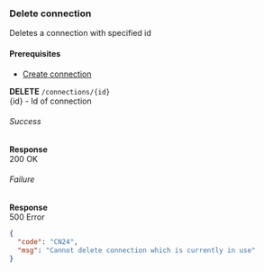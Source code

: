 ### Delete connection
Deletes a connection with specified id

#### Prerequisites
- [Create connection](create-connection.md)

**DELETE** `/connections/{id}`  
{id} - Id of connection

###### Success
**Response**  
200 OK

###### Failure
**Response**  
500 Error
```json
{
  "code": "CN24",
  "msg": "Cannot delete connection which is currently in use"
}
```